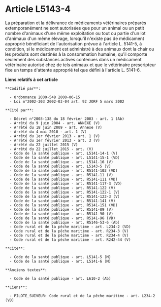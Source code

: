 # Article L5143-4

La préparation et la délivrance de médicaments vétérinaires préparés extemporanément ne sont autorisées que pour un animal ou
un petit nombre d'animaux d'une même exploitation ou tout ou partie d'un lot d'animaux d'un même élevage, lorsqu'il n'existe
pas de médicament approprié bénéficiant de l'autorisation prévue à l'article L. 5141-5, à condition, si le médicament est
administré à des animaux dont la chair ou les produits sont destinés à la consommation humaine, qu'il comporte seulement des
substances actives contenues dans un médicament vétérinaire autorisé chez de tels animaux et que le vétérinaire prescripteur
fixe un temps d'attente approprié tel que défini à l'article L. 5141-6.

**Liens relatifs à cet article**

	**Codifié par**:

	  - Ordonnance 2000-548 2000-06-15
	  - Loi n°2002-303 2002-03-04 art. 92 JORF 5 mars 2002

	**Cité par**:

	  - Décret n°2003-138 du 18 février 2003 - art. 1 (Ab)
	  - Arrêté du 9 juin 2004 - art. ANNEXE (V)
	  - Arrêté du 18 juin 2009 - art. Annexe (V)
	  - Arrêté du 4 mai 2010 - art. 1 (V)
	  - Arrêté du 1er février 2013 - art. 1 (V)
	  - Arrêté du 1er février 2013 - art. 3 (V)
	  - Arrêté du 22 juillet 2015 (V)
	  - Arrêté du 22 juillet 2015 - art. (V)
	  - Code de la santé publique - art. L5141-14-1 (V)
	  - Code de la santé publique - art. L5141-15-1 (VD)
	  - Code de la santé publique - art. L5141-16 (V)
	  - Code de la santé publique - art. L5143-5 (V)
	  - Code de la santé publique - art. R5141-103 (VD)
	  - Code de la santé publique - art. R5141-11 (V)
	  - Code de la santé publique - art. R5141-111 (VD)
	  - Code de la santé publique - art. R5141-117-3 (VD)
	  - Code de la santé publique - art. R5141-122 (V)
	  - Code de la santé publique - art. R5141-122-1 (V)
	  - Code de la santé publique - art. R5141-123-3 (V)
	  - Code de la santé publique - art. R5141-141 (V)
	  - Code de la santé publique - art. R5141-151 (VD)
	  - Code de la santé publique - art. R5141-89 (V)
	  - Code de la santé publique - art. R5141-90 (V)
	  - Code de la santé publique - art. R5141-96 (VD)
	  - Code de la santé publique - art. R5146-53-6 (Ab)
	  - Code rural et de la pêche maritime - art. L234-2 (VD)
	  - Code rural et de la pêche maritime - art. R234-3 (V)
	  - Code rural et de la pêche maritime - art. R234-4 (V)
	  - Code rural et de la pêche maritime - art. R242-44 (V)

	**Cite**:

	  - Code de la santé publique - art. L5141-5 (M)
	  - Code de la santé publique - art. L5141-6 (M)

	**Anciens textes**:

	  - Code de la santé publique - art. L610-2 (Ab)

	**Liens**:

	  - PILOTE_SUIVEUR: Code rural et de la pêche maritime - art. L234-2 (VD)
